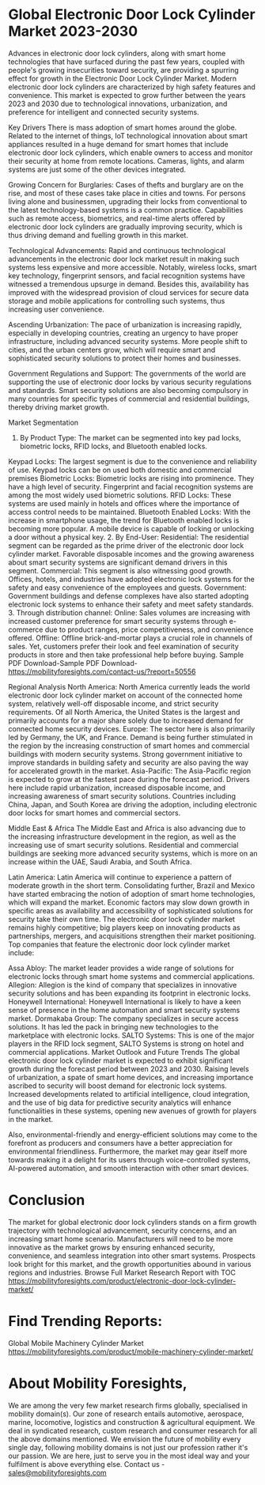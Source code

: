 # Global Electronic Door Lock Cylinder Market 2023-2030
Advances in electronic door lock cylinders, along with smart home technologies that have surfaced during the past few years, coupled with people's growing insecurities toward security, are providing a spurring effect for growth in the Electronic Door Lock Cylinder Market. Modern electronic door lock cylinders are characterized by high safety features and convenience. This market is expected to grow further between the years 2023 and 2030 due to technological innovations, urbanization, and preference for intelligent and connected security systems.


Key Drivers
There is mass adoption of smart homes around the globe. Related to the internet of things, IoT technological innovation about smart appliances resulted in a huge demand for smart homes that include electronic door lock cylinders, which enable owners to access and monitor their security at home from remote locations. Cameras, lights, and alarm systems are just some of the other devices integrated.


Growing Concern for Burglaries: Cases of thefts and burglary are on the rise, and most of these cases take place in cities and towns. For persons living alone and businessmen, upgrading their locks from conventional to the latest technology-based systems is a common practice. Capabilities such as remote access, biometrics, and real-time alerts offered by electronic door lock cylinders are gradually improving security, which is thus driving demand and fuelling growth in this market.


Technological Advancements: Rapid and continuous technological advancements in the electronic door lock market result in making such systems less expensive and more accessible. Notably, wireless locks, smart key technology, fingerprint sensors, and facial recognition systems have witnessed a tremendous upsurge in demand. Besides this, availability has improved with the widespread provision of cloud services for secure data storage and mobile applications for controlling such systems, thus increasing user convenience.


Ascending Urbanization: The pace of urbanization is increasing rapidly, especially in developing countries, creating an urgency to have proper infrastructure, including advanced security systems. More people shift to cities, and the urban centers grow, which will require smart and sophisticated security solutions to protect their homes and businesses.


Government Regulations and Support: The governments of the world are supporting the use of electronic door locks by various security regulations and standards. Smart security solutions are also becoming compulsory in many countries for specific types of commercial and residential buildings, thereby driving market growth.


Market Segmentation
1. By Product Type:
The market can be segmented into key pad locks, biometric locks, RFID locks, and Bluetooth enabled locks.


Keypad Locks: The largest segment is due to the convenience and reliability of use. Keypad locks can be on used both domestic and commercial premises 
Biometric Locks: Biometric locks are rising into prominence. They have a high level of security. Fingerprint and facial recognition systems are among the most widely used biometric solutions.
RFID Locks: These systems are used mainly in hotels and offices where the importance of access control needs to be maintained.
Bluetooth Enabled Locks: With the increase in smartphone usage, the trend for Bluetooth enabled locks is becoming more popular. A mobile device is capable of locking or unlocking a door without a physical key.
2. By End-User:
Residential: The residential segment can be regarded as the prime driver of the electronic door lock cylinder market. Favorable disposable incomes and the growing awareness about smart security systems are significant demand drivers in this segment.
Commercial: This segment is also witnessing good growth. Offices, hotels, and industries have adopted electronic lock systems for the safety and easy convenience of the employees and guests.
Government: Government buildings and defense complexes have also started adopting electronic lock systems to enhance their safety and meet safety standards.
3. Through distribution channel:
Online: Sales volumes are increasing with increased customer preference for smart security systems through e-commerce due to product ranges, price competitiveness, and convenience offered.
Offline: Offline brick-and-mortar plays a crucial role in channels of sales. Yet, customers prefer their look and feel examination of security products in store and then take professional help before buying.
Sample PDF Download-Sample PDF Download- https://mobilityforesights.com/contact-us/?report=50556




Regional Analysis
North America: North America currently leads the world electronic door lock cylinder market on account of the connected home system, relatively well-off disposable income, and strict security requirements. Of all North America, the United States is the largest and primarily accounts for a major share solely due to increased demand for connected home security devices.
Europe: The sector here is also primarily led by Germany, the UK, and France. Demand is being further stimulated in the region by the increasing construction of smart homes and commercial buildings with modern security systems. Strong government initiative to improve standards in building safety and security are also paving the way for accelerated growth in the market.
Asia-Pacific: The Asia-Pacific region is expected to grow at the fastest pace during the forecast period. Drivers here include rapid urbanization, increased disposable income, and increasing awareness of smart security solutions. Countries including China, Japan, and South Korea are driving the adoption, including electronic door locks for smart homes and commercial sectors.


Middle East & Africa The Middle East and Africa is also advancing due to the increasing infrastructure development in the region, as well as the increasing use of smart security solutions. Residential and commercial buildings are seeking more advanced security systems, which is more on an increase within the UAE, Saudi Arabia, and South Africa.


Latin America: Latin America will continue to experience a pattern of moderate growth in the short term. Consolidating further, Brazil and Mexico have started embracing the notion of adoption of smart home technologies, which will expand the market. Economic factors may slow down growth in specific areas as availability and accessibility of sophisticated solutions for security take their own time.
The electronic door lock cylinder market remains highly competitive; big players keep on innovating products as partnerships, mergers, and acquisitions strengthen their market positioning. Top companies that feature the electronic door lock cylinder market include:


Assa Abloy: The market leader provides a wide range of solutions for electronic locks through smart home systems and commercial applications.
Allegion: Allegion is the kind of company that specializes in innovative security solutions and has been expanding its footprint in electronic locks.
Honeywell International: Honeywell International is likely to have a keen sense of presence in the home automation and smart security systems market.
Dormakaba Group: The company specializes in secure access solutions. It has led the pack in bringing new technologies to the marketplace with electronic locks.
SALTO Systems: This is one of the major players in the RFID lock segment, SALTO Systems is strong on hotel and commercial applications.
Market Outlook and Future Trends
The global electronic door lock cylinder market is expected to exhibit significant growth during the forecast period between 2023 and 2030. Raising levels of urbanization, a spate of smart home devices, and increasing importance ascribed to security will boost demand for electronic lock systems. Increased developments related to artificial intelligence, cloud integration, and the use of big data for predictive security analytics will enhance functionalities in these systems, opening new avenues of growth for players in the market.


Also, environmental-friendly and energy-efficient solutions may come to the forefront as producers and consumers have a better appreciation for environmental friendliness. Furthermore, the market may gear itself more towards making it a delight for its users through voice-controlled systems, AI-powered automation, and smooth interaction with other smart devices.


# Conclusion
The market for global electronic door lock cylinders stands on a firm growth trajectory with technological advancement, security concerns, and an increasing smart home scenario. Manufacturers will need to be more innovative as the market grows by ensuring enhanced security, convenience, and seamless integration into other smart systems. Prospects look bright for this market, and the growth opportunities abound in various regions and industries.
Browse Full Market Research Report with TOC https://mobilityforesights.com/product/electronic-door-lock-cylinder-market/

# Find Trending Reports: 
Global Mobile Machinery Cylinder Market https://mobilityforesights.com/product/mobile-machinery-cylinder-market/


# About Mobility Foresights,
We are among the very few market research firms globally, specialised in mobility domain(s). Our zone of research entails automotive, aerospace, marine, locomotive, logistics and construction & agricultural equipment. We deal in syndicated research, custom research and consumer research for all the above domains mentioned.
We envision the future of mobility every single day, following mobility domains is not just our profession rather it's our passion. We are here, just to serve you in the most ideal way and your fulfilment is above everything else. Contact us -  sales@mobilityforesights.com 




